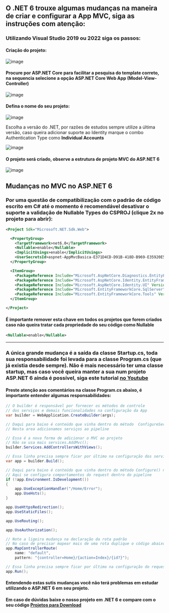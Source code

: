 ## O .NET 6 trouxe algumas mudanças na maneira de criar e configurar a App MVC, siga as instruções com atenção:

### Utilizando Visual Studio 2019 ou 2022 siga os passos:

#### Criação do projeto:

![image](https://user-images.githubusercontent.com/5068797/158006937-05f1a481-746f-48e8-9fae-8d9394bc86e4.png)

#### Procure por ASP.NET Core para facilitar a pesquisa do template correto, na sequencia **selecione a opção ASP.NET Core Web App (Model-View-Controller)**

![image](https://user-images.githubusercontent.com/5068797/158007370-5268b91c-07de-4727-a9bd-fdf9b684541e.png)

#### Defina o nome do seu projeto:

![image](https://user-images.githubusercontent.com/5068797/158007231-8f05be93-a02c-4e71-84bc-ca35e02142dc.png)

Escolha a versão do .NET, por razões de estudos sempre utilize a última versão, caso queira adicionar suporte ao Identity marque o combo Authentication Type como **Individual Accounts**

![image](https://user-images.githubusercontent.com/5068797/158007316-931d47a1-7384-418e-8622-ef9b20d71bdb.png)

#### O projeto será criado, observe a estrutura de projeto MVC do ASP.NET 6

![image](https://user-images.githubusercontent.com/5068797/158007438-38803a91-ef44-4398-aade-2450035b12e9.png)

## Mudanças no MVC no ASP.NET 6

### Por uma questão de compatibilização com o padrão de código escrito em C# até o momento é recomendável desativar o suporte a validação de Nullable Types do CSPROJ (clique 2x no projeto para abrir):

```xml
<Project Sdk="Microsoft.NET.Sdk.Web">

  <PropertyGroup>
    <TargetFramework>net6.0</TargetFramework>
    <Nullable>enable</Nullable>
    <ImplicitUsings>enable</ImplicitUsings>
    <UserSecretsId>aspnet-AppMvcBasica-E371D4CD-D91B-418D-B969-E35920E572C4</UserSecretsId>
  </PropertyGroup>

  <ItemGroup>
    <PackageReference Include="Microsoft.AspNetCore.Diagnostics.EntityFrameworkCore" Version="6.0.3" />
    <PackageReference Include="Microsoft.AspNetCore.Identity.EntityFrameworkCore" Version="6.0.3" />
    <PackageReference Include="Microsoft.AspNetCore.Identity.UI" Version="6.0.3" />
    <PackageReference Include="Microsoft.EntityFrameworkCore.SqlServer" Version="6.0.3" />
    <PackageReference Include="Microsoft.EntityFrameworkCore.Tools" Version="6.0.3" />
  </ItemGroup>

</Project>
```

#### É importante remover esta chave em todos os projetos que forem criados caso não queira tratar cada propriedade do seu código como Nullable

```xml
<Nullable>enable</Nullable>
```

---

### A única grande mudança é a saída da classe Startup.cs, toda sua responsabilidade foi levada para a classe Program.cs (que já existia desde sempre). Não é mais necessário ter uma classe startup, mas caso você queira manter a sua num projeto ASP.NET 6 ainda é possível, siga este tutorial [no Youtube](https://www.youtube.com/watch?v=VgjHQvprRy0)

#### Preste atenção aos comentários na classe Program.cs abaixo, é importante entender algumas responsabilidades:

```csharp
// O builder é responsável por fornecer os métodos de controle
// dos serviços e demais funcionalidades na configuração da App
var builder = WebApplication.CreateBuilder(args);

// Daqui para baixo é conteúdo que vinha dentro do método  ConfigureServices() na antiga Startup.cs
// Nesta area adicionamos serviços ao pipeline

// Essa é a nova forma de adicionar o MVC ao projeto
// Não se usa mais services.AddMvc();
builder.Services.AddControllersWithViews();

// Essa linha precisa sempre ficar por último na configuração dos serviços
var app = builder.Build();

// Daqui para baixo é conteúdo que vinha dentro do método Configure() na antiga Startup.cs
// Aqui se configura comportamentos do request dentro do pipeline
if (!app.Environment.IsDevelopment())
{
    app.UseExceptionHandler("/Home/Error");
    app.UseHsts();
}

app.UseHttpsRedirection();
app.UseStaticFiles();

app.UseRouting();

app.UseAuthorization();

// Note a ligeira mudança na declaração da rota padrão
// No caso de precisar mapear mais de uma rota duplique o código abaixo
app.MapControllerRoute(
    name: "default",
    pattern: "{controller=Home}/{action=Index}/{id?}");

// Essa linha precisa sempre ficar por último na configuração do request pipeline
app.Run();
```

#### Entendendo estas sutis mudanças você não terá problemas em estudar utilizando o ASP.NET 6 em seu projeto.

#### Em caso de dúvidas baixe o nosso projeto em .NET 6 e compare com o seu código [Projetos para Download](https://desenvolvedor.io/curso/dominando-o-asp-net-mvc-core/links-materiais) 
